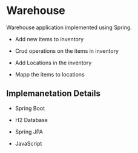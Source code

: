 # Warehouse
Warehouse application implemented using Spring.

  -	Add new items to inventory
  
  -	Crud operations on the items in inventory
  
  -	Add Locations in the inventory
  
  -	Mapp the items to locations
  
## Implemanetation Details

  -	Spring Boot
  
  -	H2 Database
  
  -	Spring JPA
  
  -	JavaScript
  
